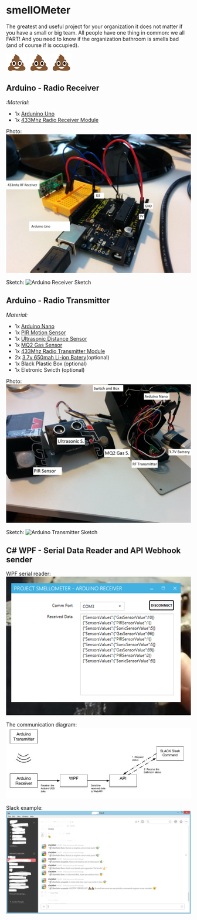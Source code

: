 # smellOMeter

The greatest and useful project for your organization it does not matter if you have a small or big team. All people have one thing in common: we all FART! 
And you need to know if the organization bathroom is smells bad (and of course if is occupied).

![](Documentation/Images/Icons/poopIcon.jpg?raw=true) ![](Documentation/Images/Icons/poopIcon.jpg?raw=true) ![](Documentation/Images/Icons/poopIcon.jpg?raw=true)

## Arduino - Radio Receiver

*:Material:*

- 1x [Ardunino Uno](https://www.arduino.cc/en/Main/arduinoBoardUno)
- 1x [433Mhz Radio Receiver Module](http://www.dx.com/p/433mhz-rf-transmitter-receiver-link-kit-green-221225#.Vbj-8PlVhBc)

Photo:
![Arduino Receiver](Documentation/Images/ArduinoReceiver.jpg?raw=true)

Sketch:
![Arduino Receiver Sketch](Documentation/Images/SketchReceiver.jpg.jpg?raw=true)


## Arduino - Radio Transmitter

*Material:*

- 1x [Arduino Nano](https://www.arduino.cc/en/Main/arduinoBoardNano)
- 1x [PIR Motion Sensor](http://www.filipeflop.com/pd-6b901-sensor-de-movimento-presenca-pir.html)
- 1x [Ultrasonic Distance Sensor](http://www.filipeflop.com/pd-6b8a2-sensor-de-distancia-ultrassonico-hc-sr04.html?ct=&p=1&s=1)
- 1x [MQ2 Gas Sensor](http://www.filipeflop.com/pd-1913f0-sensor-de-gas-mq-2-inflamavel-e-fumaca.html)
- 1x [433Mhz Radio Transmitter Module](http://www.dx.com/p/433mhz-rf-transmitter-receiver-link-kit-green-221225#.Vbj-8PlVhBc)
- 2x [3.7v 650mah Li-ion Batery](http://www.dx.com/pt/p/syma-x5c-replacement-diy-3-7v-650mah-li-po-battery-for-x5-x5c-silvery-gray-354681?tc=BRL&gclid=CJfKn8PfgMcCFQiAkQodZb8E2g)(optional)
- 1x Black Plastic Box (optional)
- 1x Eletronic Swicth (optional)

Photo:
![Arduino Transmitter](Documentation/Images/ArduinoTransmitter.jpg?raw=true)

Sketch:
![Arduino Transmitter Sketch](Documentation/Images/SketchTransmitter.jpg.jpg?raw=true)


## C# WPF - Serial Data Reader and API Webhook sender

WPF serial reader:
![WPF Serial Data Reader](Documentation/Images/WPFPrint.png?raw=true)

The communication diagram:
![Communication](Documentation/Images/Schema.jpg?raw=true)

Slack example:
![Slack](Documentation/Images/SlackExample.jpg?raw=true)